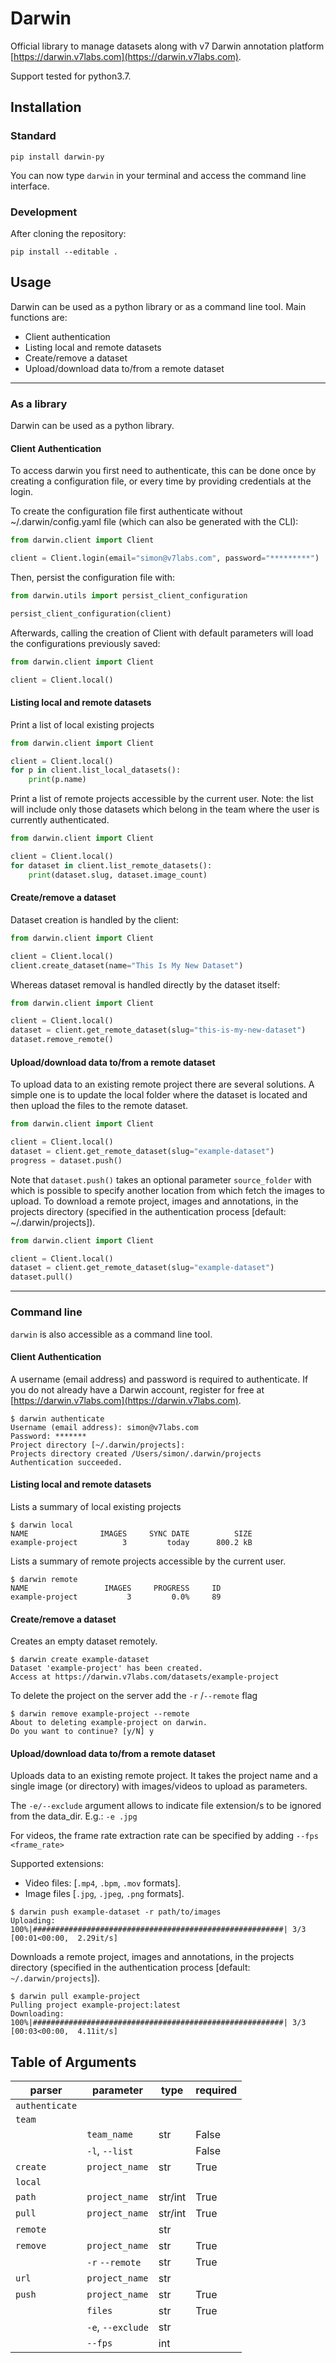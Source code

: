 # Darwin
Official library to manage datasets along with v7 Darwin annotation platform [https://darwin.v7labs.com](https://darwin.v7labs.com).

Support tested for python3.7.

## Installation

### Standard

```
pip install darwin-py
```
You can now type `darwin` in your terminal and access the command line interface.

### Development
After cloning the repository:

```
pip install --editable .
```

## Usage

Darwin can be used as a python library or as a command line tool.
Main functions are:

- Client authentication
- Listing local and remote datasets
- Create/remove a dataset 
- Upload/download data to/from a remote dataset

---

### As a library

Darwin can be used as a python library.

#### Client Authentication 
To access darwin you first need to authenticate, this can be done once by creating a configuration 
file, or every time by providing credentials at the login.

To create the configuration file first authenticate without ~/.darwin/config.yaml file 
(which can also be generated with the CLI):

```python
from darwin.client import Client

client = Client.login(email="simon@v7labs.com", password="*********")
```

Then, persist the configuration file with:

```python
from darwin.utils import persist_client_configuration

persist_client_configuration(client)   
```

Afterwards, calling the creation of Client with default parameters will load the configurations
previously saved:

```python
from darwin.client import Client

client = Client.local()
```


#### Listing local and remote datasets

Print a list of local existing projects

```python
from darwin.client import Client

client = Client.local()
for p in client.list_local_datasets():
    print(p.name)
```

Print a list of remote projects accessible by the current user.
Note: the list will include only those datasets which belong in the team where the user is currently 
authenticated. 

```python
from darwin.client import Client

client = Client.local()
for dataset in client.list_remote_datasets():
    print(dataset.slug, dataset.image_count)
```


#### Create/remove a dataset 

Dataset creation is handled by the client:

```python
from darwin.client import Client

client = Client.local()
client.create_dataset(name="This Is My New Dataset")
```

Whereas dataset removal is handled directly by the dataset itself:

```python
from darwin.client import Client

client = Client.local()
dataset = client.get_remote_dataset(slug="this-is-my-new-dataset")
dataset.remove_remote()
```


#### Upload/download data to/from a remote dataset

To upload data to an existing remote project there are several solutions.
A simple one is to update the local folder where the dataset is located and then upload the
files to the remote dataset. 

```python
from darwin.client import Client

client = Client.local()
dataset = client.get_remote_dataset(slug="example-dataset")
progress = dataset.push()
```

Note that `dataset.push()` takes an optional parameter `source_folder` with which is possible
to specify another location from which fetch the images to upload.
To download a remote project, images and annotations, in the projects directory 
(specified in the authentication process [default: ~/.darwin/projects]).

```python
from darwin.client import Client

client = Client.local()
dataset = client.get_remote_dataset(slug="example-dataset")
dataset.pull()
```


---

### Command line

`darwin` is also accessible as a command line tool.


#### Client Authentication 

A username (email address) and password is required to authenticate. 
If you do not already have a Darwin account, register for free at [https://darwin.v7labs.com](https://darwin.v7labs.com).
```
$ darwin authenticate
Username (email address): simon@v7labs.com
Password: *******
Project directory [~/.darwin/projects]: 
Projects directory created /Users/simon/.darwin/projects
Authentication succeeded.
```


#### Listing local and remote datasets 

Lists a summary of local existing projects
```
$ darwin local
NAME                IMAGES     SYNC DATE          SIZE
example-project          3         today      800.2 kB
```

Lists a summary of remote projects accessible by the current user.

```
$ darwin remote
NAME                 IMAGES     PROGRESS     ID
example-project           3         0.0%     89
```


#### Create/remove a dataset 

Creates an empty dataset remotely.

```
$ darwin create example-dataset
Dataset 'example-project' has been created.
Access at https://darwin.v7labs.com/datasets/example-project
``` 

To delete the project on the server add the `-r` /`--remote` flag
```
$ darwin remove example-project --remote
About to deleting example-project on darwin.
Do you want to continue? [y/N] y
```


#### Upload/download data to/from a remote dataset 

Uploads data to an existing remote project.
It takes the project name and a single image (or directory) with images/videos to upload as parameters. 

The `-e/--exclude` argument allows to indicate file extension/s to be ignored from the data_dir. E.g.: `-e .jpg`

For videos, the frame rate extraction rate can be specified by adding `--fps <frame_rate>`

Supported extensions:
-  Video files: [`.mp4`, `.bpm`, `.mov` formats].
-  Image files [`.jpg`, `.jpeg`, `.png` formats].

```
$ darwin push example-dataset -r path/to/images
Uploading: 100%|########################################################| 3/3 [00:01<00:00,  2.29it/s]
```

Downloads a remote project, images and annotations, in the projects directory 
(specified in the authentication process [default: `~/.darwin/projects`]).

```
$ darwin pull example-project
Pulling project example-project:latest
Downloading: 100%|########################################################| 3/3 [00:03<00:00,  4.11it/s]
```


## Table of Arguments

| parser          | parameter                | type               | required  |
| --------------- | ------------------------ | -----------------  | --------- |
| `authenticate`  |                          |                    |           |
| `team`          |                          |                    |           |
|                 | `team_name`              | str                | False     |
|                 | `-l`, `--list`           |                    | False     |
| `create`        | `project_name`           | str                | True      |
| `local`         |                          |                    |           |
| `path`          | `project_name`           | str/int            | True      |
| `pull`          | `project_name`           | str/int            | True      |
| `remote`        |                          | str                |           |
| `remove`        | `project_name`           | str                | True      |
|                 | `-r` `--remote`          | str                | True      |
| `url`           | `project_name`           | str                |           |
| `push`          | `project_name`           | str                | True      |
|                 | `files`                  | str                | True      |
|                 | `-e`, `--exclude`        | str                |           |
|                 | `--fps`                  | int                |           |